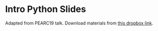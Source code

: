 Intro Python Slides
===================

Adapted from PEARC19 talk. Download materials from [this dropbox
link][0].


[0]: https://tinyurl.com/PEARC19P

